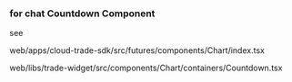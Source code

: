 ### for chat Countdown Component

see 

web/apps/cloud-trade-sdk/src/futures/components/Chart/index.tsx

web/libs/trade-widget/src/components/Chart/containers/Countdown.tsx

